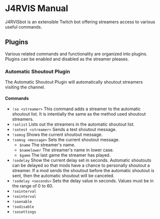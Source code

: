 # J4RVIS Manual

J4RVISbot is an extensible Twitch bot offering streamers access to various useful commands.

## Plugins

Various related commands and functionality are organized into plugins.  Plugins can be enabled and disabled as the streamer pleases.

### Automatic Shoutout Plugin

The Automatic Shoutout Plugin will automatically shoutout streamers visiting the channel.

#### Commands
* `!so <streamer>` This command adds a streamer to the automatic shoutout list.  It is intentially the same as the method used shoutout streamers. 
* `!solist` Lists out the streamers in the automatic shoutout list.
* `!sotest <streamer>` Sends a test shoutout message.
* `!somsg` Shows the current shoutout message.
* `!somsg <message>` Sets the current shoutout message.
   - `$name` The streamer's name.
   - `$namelower` The streamer's name in lower case.
   - `$game` The last game the streamer has played.
* `!sodelay` Show the current delay set in seconds.  Automatic shoutouts can be delayed so that mods have a chance to personally shoutout a streamer.  If a mod sends the shoutout before the automatic shoutout is sent, then the automatic shoutout will be canceled.
* `!sodelay <seconds>` Sets the delay value in seconds.  Values must be in the range of 0 to 60.
* `!sointerval`
* `!sointerval`
* `!soenable`
* `!sodisable`
* `!sosettings`

